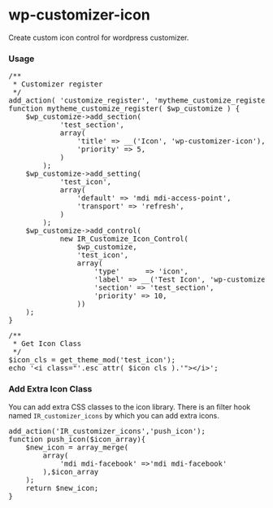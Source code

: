 # wp-customizer-icon
Create custom icon control for wordpress customizer.
<h3>Usage</h3> 
<pre>
/**
 * Customizer register
 */
add_action( 'customize_register', 'mytheme_customize_register' );
function mytheme_customize_register( $wp_customize ) {
	$wp_customize->add_section(
			'test_section',
			array(
				'title' => __('Icon', 'wp-customizer-icon'),
				'priority' => 5,
			)
		);
	$wp_customize->add_setting(
			'test_icon',
			array(
				'default' => 'mdi mdi-access-point',
				'transport' => 'refresh',
			)
		);
	$wp_customize->add_control(
			new IR_Customize_Icon_Control(
				$wp_customize,
				'test_icon',
				array(
					'type'      => 'icon',
					'label' => __('Test Icon', 'wp-customizer-icon'),
					'section' => 'test_section',
					'priority' => 10,
				))
	);
}
</pre>
<pre>
/**
 * Get Icon Class
 */
$icon_cls = get_theme_mod('test_icon');
echo '&lt;i class="'.esc_attr( $icon_cls ).'"&gt;&lt;/i&gt;';
</pre>
<h3>Add Extra Icon Class</h3>
<p>You can add extra CSS classes to the icon library. There is an filter hook named <code>IR_customizer_icons</code> by which you can add extra icons.</p>
<pre>
add_action('IR_customizer_icons','push_icon');
function push_icon($icon_array){
	$new_icon = array_merge(
		array(
			'mdi mdi-facebook' =>'mdi mdi-facebook'
		),$icon_array
	);
	return $new_icon;
}
</pre>
